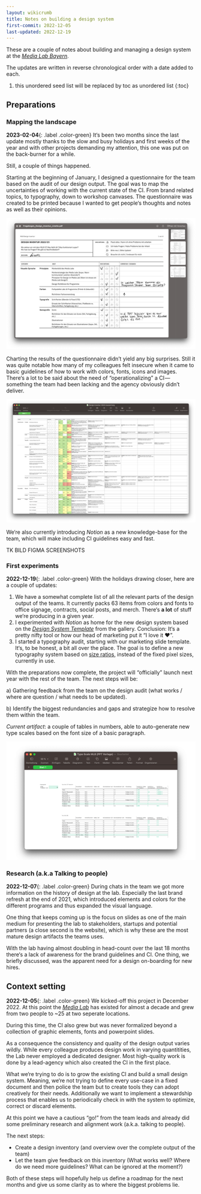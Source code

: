 ```yaml
---
layout: wikicrumb 
title: Notes on building a design system
first-commit: 2022-12-05
last-updated: 2022-12-19
---
```


These are a couple of notes about building and managing a design system at the *[Media Lab Bayern](https://www.media-lab.de/de/)*.

The updates are written in reverse chronological order with a date added to each.

1. this unordered seed list will be replaced by toc as unordered list
{:toc}

## Preparations
### Mapping the landscape

**2023-02-04**{: .label .color-green} It‘s been two months since the last update mostly thanks to the slow and busy holidays and first weeks of the year and with other projects demanding my attention, this one was put on the back-burner for a while.

Still, a couple of things happened.

Starting at the beginning of January, I designed a questionnaire for the team based on the audit of our design output. The goal was to map the uncertainties of working with the current state of the CI. From brand related topics, to typography, down to workshop canvases. The questionnaire was created to be printed because I wanted to get people‘s thoughts and notes as well as their opinions.

![](/img/wiki/design-system/umfrage.png)

Charting the results of the questionnaire didn’t yield any big surprises. Still it was quite notable how many of my colleagues felt insecure when it came to basic guidelines of how to work with colors, fonts, icons and images. There‘s a lot to be said about the need of “operationalizing” a CI — something the team had been lacking and the agency obviously didn’t deliver.

![](/img/wiki/design-system/auswertung.png)
 
We‘re also currently introducing *Notion* as a new knowledge-base for the team, which will make including CI guidelines easy and fast.

TK BILD FIGMA SCREENSHOTS

### First experiments

**2022-12-19**{: .label .color-green} With the holidays drawing closer, here are a couple of updates:

1. We have a somewhat complete list of all the relevant parts of the design output of the teams. It currently packs 63 items from colors and fonts to office signage, contracts, social posts, and merch. There‘s **a lot** of stuff we‘re producing in a given year.
2. I experimented with *Notion* as home for the new design system based on the [*Design System Template*](https://www.notion.so/templates/design-system) from the gallery. Conclusion: It‘s a pretty nifty tool or how our head of marketing put it “I love it ❤️”.
2. I started a typography audit, starting with our marketing slide template. It‘s, to be honest, a bit all over the place. The goal is to define a new typography system based on [size ratios](https://type-scale.com/), instead of the fixed pixel sizes, currently in use.

With the preparations now complete, the project will “officially” launch next year with the rest of the team. The next steps will be: 

a) Gathering feedback from the team on the design audit (what works / where are question / what needs to be updated).

b) Identify the biggest redundancies and gaps and strategize how to resolve them within the team.

*Current artifact*: a couple of tables in numbers, able to auto-generate new type scales based on the font size of a basic paragraph. 

![](/img/wiki/design-system/mlb-design-system-font-table.png)

### Research (a.k.a Talking to people)

**2022-12-07**{: .label .color-green} During chats in the team we got more information on the history of design at the lab. Especially the last brand refresh at the end of 2021, which introduced elements and colors for the different programs and thus expanded the visual language.

One thing that keeps coming up is the focus on slides as one of the main medium for presenting the lab to stakeholders, startups and potential partners (a close second is the website), which is why these are the most mature design artifacts the teams uses.

With the lab having almost doubling in head-count over the last 18 months there‘s a lack of awareness for the brand guidelines and CI. One thing, we briefly discussed, was the apparent need for a design on-boarding for new hires.


## Context setting

**2022-12-05**{: .label .color-green} We kicked-off this project in December 2022. At this point the *[Media Lab](https://www.media-lab.de/de/)* has existed for almost a decade and grew from two people to ~25 at two seperate locations.

During this time, the CI also grew but was never formalized beyond a collection of graphic elements, fonts and powerpoint slides.

As a consequence the consistency and quality of the design output varies wildly. While every colleague produces design work in varying quantitities, the Lab never employed a dedicated designer. Most high-quality work is done by a lead-agency which also created the CI in the first place.

What we‘re trying to do is to grow the existing CI and build a small design system. Meaning, we‘re not trying to define every use-case in a fixed document and then police the team but to create tools they can adopt creatively for their needs. Additionally we want to implement a stewardship process that enables us to periodically check in with the system to optimize, correct or discard elements.

At this point we have a cautious “go!” from the team leads and already did some preliminary research  and alignment work (a.k.a. talking to people).

The next steps:

* Create a design inventory (and overview over the complete output of the team)
* Let the team give feedback on this inventory (What works well? Where do we need more guidelines? What can be ignored at the moment?)

Both of these steps will hopefully help us define a roadmap for the next months and give us some clarity as to where the biggest problems lie.
